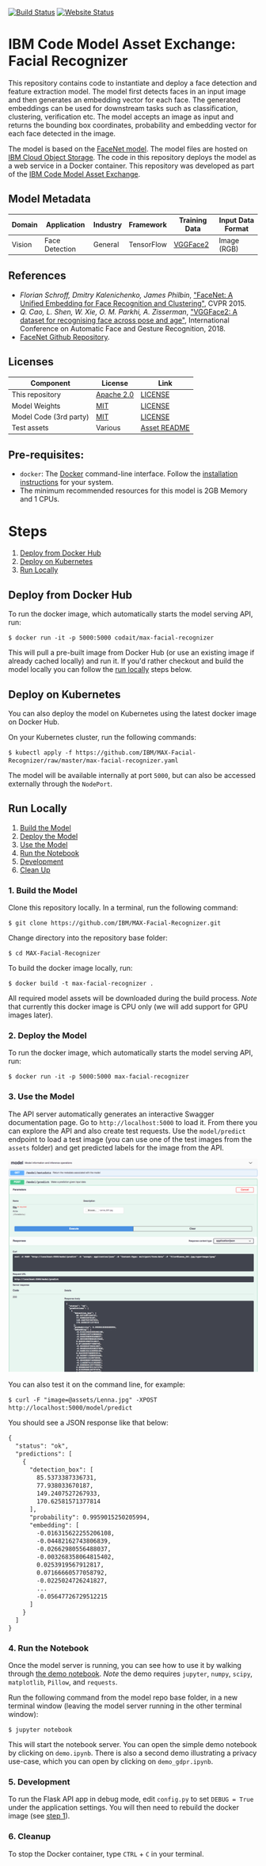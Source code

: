 [![Build Status](https://travis-ci.org/IBM/MAX-Facial-Recognizer.svg?branch=master)](https://travis-ci.org/IBM/MAX-Facial-Recognizer) [![Website Status](https://img.shields.io/website/http/max-facial-recognizer.max.us-south.containers.appdomain.cloud/swagger.json.svg?label=api+demo)](http://max-facial-recognizer.max.us-south.containers.appdomain.cloud/)

# IBM Code Model Asset Exchange: Facial Recognizer

This repository contains code to instantiate and deploy a face detection and feature extraction model. The model first detects faces in an input image and then generates an embedding vector for each face. The generated embeddings can be used for downstream tasks such as classification, clustering, verification etc. The model accepts an image as input and returns the bounding box coordinates, probability and embedding vector for each face detected in the image.

The model is based on the [FaceNet model](https://github.com/davidsandberg/facenet). The model files are hosted on [IBM Cloud Object Storage](http://max-assets.s3-api.us-geo.objectstorage.softlayer.net/facenet.tar.gz). The code in this repository deploys the model as a web service in a Docker container. This repository was developed
as part of the [IBM Code Model Asset Exchange](https://developer.ibm.com/code/exchanges/models/).

## Model Metadata
| Domain | Application | Industry  | Framework | Training Data | Input Data Format |
| ------------- | --------  | -------- | --------- | --------- | -------------- | 
| Vision | Face Detection | General | TensorFlow | [VGGFace2](https://www.robots.ox.ac.uk/~vgg/data/vgg_face2/) | Image (RGB) | 

## References

* _Florian Schroff, Dmitry Kalenichenko, James Philbin_, ["FaceNet: A Unified Embedding for Face Recognition and Clustering"](https://arxiv.org/abs/1503.03832), CVPR 2015.
* _Q. Cao, L. Shen, W. Xie, O. M. Parkhi, A. Zisserman_, ["VGGFace2: A dataset for recognising face across pose and age"](http://www.robots.ox.ac.uk/~vgg/publications/2018/Cao18/cao18.pdf), International Conference on Automatic Face and Gesture Recognition, 2018.
* [FaceNet Github Repository](https://github.com/davidsandberg/facenet).

## Licenses

| Component | License | Link  |
| ------------- | --------  | -------- |
| This repository | [Apache 2.0](https://www.apache.org/licenses/LICENSE-2.0) | [LICENSE](LICENSE) |
| Model Weights | [MIT](https://opensource.org/licenses/MIT) | [LICENSE](https://github.com/davidsandberg/facenet/blob/master/LICENSE.md) |
| Model Code (3rd party) | [MIT](https://opensource.org/licenses/MIT) | [LICENSE](https://github.com/davidsandberg/facenet/blob/master/LICENSE.md) |
| Test assets | Various | [Asset README](assets/README.md) |

## Pre-requisites:

* `docker`: The [Docker](https://www.docker.com/) command-line interface. Follow the [installation instructions](https://docs.docker.com/install/) for your system.
* The minimum recommended resources for this model is 2GB Memory and 1 CPUs.

# Steps

1. [Deploy from Docker Hub](#deploy-from-docker-hub)
2. [Deploy on Kubernetes](#deploy-on-kubernetes)
3. [Run Locally](#run-locally)

## Deploy from Docker Hub

To run the docker image, which automatically starts the model serving API, run:

```
$ docker run -it -p 5000:5000 codait/max-facial-recognizer
```

This will pull a pre-built image from Docker Hub (or use an existing image if already cached locally) and run it.
If you'd rather checkout and build the model locally you can follow the [run locally](#run-locally) steps below.

## Deploy on Kubernetes

You can also deploy the model on Kubernetes using the latest docker image on Docker Hub.

On your Kubernetes cluster, run the following commands:

```
$ kubectl apply -f https://github.com/IBM/MAX-Facial-Recognizer/raw/master/max-facial-recognizer.yaml
```

The model will be available internally at port `5000`, but can also be accessed externally through the `NodePort`.

## Run Locally

1. [Build the Model](#1-build-the-model)
2. [Deploy the Model](#2-deploy-the-model)
3. [Use the Model](#3-use-the-model)
4. [Run the Notebook](#4-run-the-notebook)
5. [Development](#5-development)
6. [Clean Up](#6-cleanup)


### 1. Build the Model

Clone this repository locally. In a terminal, run the following command:

```
$ git clone https://github.com/IBM/MAX-Facial-Recognizer.git
```

Change directory into the repository base folder:

```
$ cd MAX-Facial-Recognizer
```

To build the docker image locally, run: 

```
$ docker build -t max-facial-recognizer .
```

All required model assets will be downloaded during the build process. _Note_ that currently this docker image is CPU only (we will add support for GPU images later).


### 2. Deploy the Model

To run the docker image, which automatically starts the model serving API, run:

```
$ docker run -it -p 5000:5000 max-facial-recognizer
```

### 3. Use the Model

The API server automatically generates an interactive Swagger documentation page. Go to `http://localhost:5000` to load it. From there you can explore the API and also create test requests.
Use the `model/predict` endpoint to load a test image (you can use one of the test images from the `assets` folder) and get predicted labels for the image from the API.

![Swagger UI Screenshot](docs/swagger-screenshot.png)

You can also test it on the command line, for example:

```
$ curl -F "image=@assets/Lenna.jpg" -XPOST http://localhost:5000/model/predict
```

You should see a JSON response like that below:

```
{
  "status": "ok",
  "predictions": [
    {
      "detection_box": [
        85.5373387336731,
        77.938033670187,
        149.2407527267933,
        170.62581571377814
      ],
      "probability": 0.9959015250205994,
      "embedding": [
        -0.016315622255206108,
        -0.04482162743806839,
        -0.02662980556488037,
        -0.003268358064815402,
        0.0253919567912817,
        0.07166660577058792,
        -0.0225024726241827,
        ...
        -0.05647726729512215
      ]
    }
  ]
}
```
### 4. Run the Notebook

Once the model server is running, you can see how to use it by walking through [the demo notebook](demo.ipynb). _Note_ the demo requires `jupyter`, `numpy`, `scipy`, `matplotlib`, `Pillow`, and `requests`.

Run the following command from the model repo base folder, in a new terminal window (leaving the model server running in the other terminal window):

```
$ jupyter notebook
```

This will start the notebook server. You can open the simple demo notebook by clicking on `demo.ipynb`. There is also a second demo illustrating a privacy use-case, which you can open by clicking on `demo_gdpr.ipynb`.

### 5. Development

To run the Flask API app in debug mode, edit `config.py` to set `DEBUG = True` under the application settings. You will then need to rebuild the docker image (see [step 1](#1-build-the-model)).

### 6. Cleanup

To stop the Docker container, type `CTRL` + `C` in your terminal.
